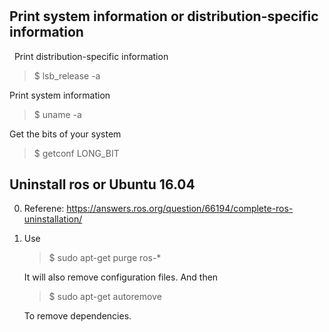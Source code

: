 #

## Print system information or distribution-specific information

   Print distribution-specific information
   
   >$ lsb_release -a

   Print system information
   
   >$ uname -a
   
   Get the bits of your system
   
   >$ getconf LONG_BIT


## Uninstall ros or Ubuntu 16.04

0. Referene: https://answers.ros.org/question/66194/complete-ros-uninstallation/

1. Use

   >$ sudo apt-get purge ros-*
   
   It will also remove configuration files. And then
   
   >$ sudo apt-get autoremove
   
   To remove dependencies.
   

